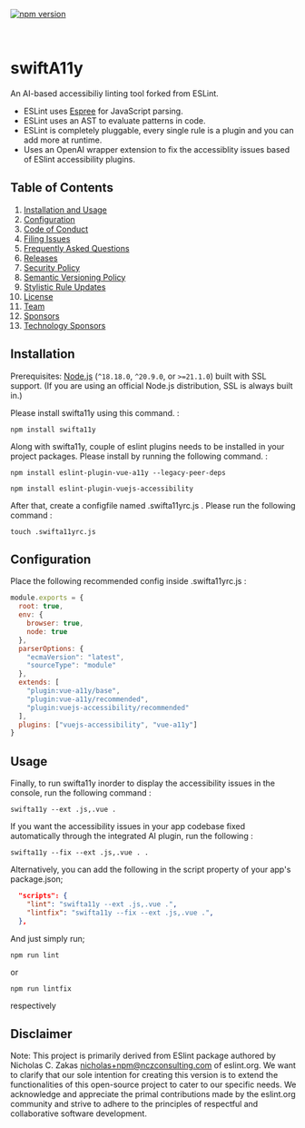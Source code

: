 [![npm version](https://img.shields.io/npm/v/eslint.svg)](https://www.npmjs.com/package/eslint)

<br />

# swiftA11y

An AI-based accessibiliy linting tool forked from ESLint.

* ESLint uses [Espree](https://github.com/eslint/espree) for JavaScript parsing.
* ESLint uses an AST to evaluate patterns in code.
* ESLint is completely pluggable, every single rule is a plugin and you can add more at runtime.
* Uses an OpenAI wrapper extension to fix the accessiblity issues based of ESlint accessibility plugins.

## Table of Contents

1. [Installation and Usage](#installation-and-usage)
2. [Configuration](#configuration)
3. [Code of Conduct](#code-of-conduct)
4. [Filing Issues](#filing-issues)
5. [Frequently Asked Questions](#frequently-asked-questions)
6. [Releases](#releases)
7. [Security Policy](#security-policy)
8. [Semantic Versioning Policy](#semantic-versioning-policy)
9. [Stylistic Rule Updates](#stylistic-rule-updates)
10. [License](#license)
11. [Team](#team)
12. [Sponsors](#sponsors)
13. [Technology Sponsors](#technology-sponsors)

## Installation

Prerequisites: [Node.js](https://nodejs.org/) (`^18.18.0`, `^20.9.0`, or `>=21.1.0`) built with SSL support. (If you are using an official Node.js distribution, SSL is always built in.)

Please install swifta11y using this command. :

```shell
npm install swifta11y
```

Along with swifta11y, couple of eslint plugins needs to be installed in your project packages. Please install by running the following command. :

```shell
npm install eslint-plugin-vue-a11y --legacy-peer-deps
```
```shell
npm install eslint-plugin-vuejs-accessibility
```

After that, create a configfile named .swifta11yrc.js . Please run the following command :

```shell
touch .swifta11yrc.js
```

## Configuration

Place the following recommended config inside .swifta11yrc.js :

```javascript
module.exports = {
  root: true,
  env: {
    browser: true,
    node: true
  },
  parserOptions: {
    "ecmaVersion": "latest",
    "sourceType": "module"
  },
  extends: [
    "plugin:vue-a11y/base",
    "plugin:vue-a11y/recommended",
    "plugin:vuejs-accessibility/recommended"
  ],
  plugins: ["vuejs-accessibility", "vue-a11y"]
}
```

## Usage

Finally, to run swifta11y inorder to display the accessibility issues in the console, run the following command :

```shell
swifta11y --ext .js,.vue .
```

If you want the accessibility issues in your app codebase fixed automatically through the integrated AI plugin, run the following :

```shell
swifta11y --fix --ext .js,.vue . .
```

Alternatively, you can add the following in the script property of your app's package.json;
```json
  "scripts": {
    "lint": "swifta11y --ext .js,.vue .",
    "lintfix": "swifta11y --fix --ext .js,.vue .",
  },
```

And just simply run;
```shell
npm run lint
```

or

```shell
npm run lintfix
```

respectively


## Disclaimer

Note: This project is primarily derived from ESlint package authored by Nicholas C. Zakas <nicholas+npm@nczconsulting.com> of eslint.org.
We want to clarify that our sole intention for creating this version is to extend the functionalities of this open-source project to cater to our specific needs. We acknowledge and appreciate the primal contributions made by the eslint.org community and strive to adhere to the principles of respectful and collaborative software development.
